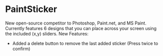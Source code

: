 # PaintSticker
New open-source competitor to Photoshop, Paint.net, and MS Paint. Currently features 6 designs that you can place across your screen using the included (x,y) sliders. 
New Features:
- Added a delete button to remove the last added sticker (Press twice to confirm)
